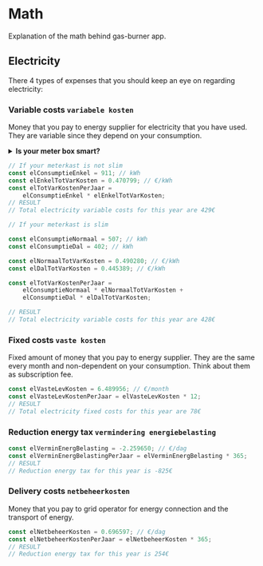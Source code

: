 # Math

Explanation of the math behind gas-burner app.

## Electricity

There 4 types of expenses that you should keep an eye on regarding electricity: 

### Variable costs `variabele kosten`

Money that you pay to energy supplier for electricity that you have used. They are variable since they depend on your consumption.

<details><summary><b>Is your meter box smart?</b></summary>    

<p>There is two types of meter boxes: smart (slim) and not smart. </p>
<p>If your meter box is not smart, it has only one reading – enkel. If your meter box is smart, it has two readings: day readings (normaal), night readings (dal).</p>

</details>


```javascript
// If your meterkast is not slim
const elConsumptieEnkel = 911; // kWh
const elEnkelTotVarKosten = 0.470799; // €/kWh
const elTotVarKostenPerJaar =
    elConsumptieEnkel * elEnkelTotVarKosten;
// RESULT
// Total electricity variable costs for this year are 429€ 
```
```javascript
// If your meterkast is slim

const elConsumptieNormaal = 507; // kWh 
const elConsumptieDal = 402; // kWh

const elNormaalTotVarKosten = 0.490280; // €/kWh
const elDalTotVarKosten = 0.445389; // €/kWh

const elTotVarKostenPerJaar =
    elConsumptieNormaal * elNormaalTotVarKosten +
    elConsumptieDal * elDalTotVarKosten;

// RESULT
// Total electricity variable costs for this year are 428€ 
```

### Fixed costs `vaste kosten`

Fixed amount of money that you pay to energy supplier. They are the same every month and non-dependent on your consumption. Think about them as subscription fee.

```javascript
const elVasteLevKosten = 6.489956; // €/month
const elVasteLevKostenPerJaar = elVasteLevKosten * 12;
// RESULT
// Total electricity fixed costs for this year are 78€
```

### Reduction energy tax `vermindering energiebelasting`

```javascript
const elVerminEnergBelasting = -2.259650; // €/dag
const elVerminEnergBelastingPerJaar = elVerminEnergBelasting * 365;
// RESULT
// Reduction energy tax for this year is -825€
```

### Delivery costs `netbeheerkosten`

Money that you pay to grid operator for energy connection and the transport of energy.

```javascript
const elNetbeheerKosten = 0.696597; // €/dag
const elNetbeheerKostenPerJaar = elNetbeheerKosten * 365;
// RESULT
// Reduction energy tax for this year is 254€
```

